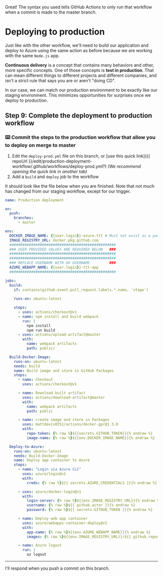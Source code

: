 Great! The syntax you used tells GitHub Actions to only run that workflow when a commit is made to the master branch. 

# Deploying to production

Just like with the other workflow, we'll need to build our application and deploy to Azure using the same action as before because we are working with the same `Node.js` app. 

**Continuous delivery** is a concept that contains many behaviors and other, more specific concepts. One of those concepts is **test in production**. That can mean different things to different projects and different companies, and isn't a strict rule that says you are or aren't "doing CD".

In our case, we can match our production environment to be exactly like our staging environment. This minimizes opportunities for surprises once we deploy to production.

## Step 9: Complete the deployment to production workflow

### :keyboard: Commit the steps to the production workflow that allow you to deploy on merge to master

1. Edit the `deploy-prod.yml` file on this branch, or [use this quick link]({{ repoUrl }}/edit/production-deployment-workflow/.github/workflows/deploy-prod.yml?) _(We recommend opening the quick link in another tab)_
2. Add a `build` and `deploy` job to the workflow

It should look like the file below when you are finished. Note that not much has changed from our staging workflow, except for our trigger.

```yml
name: Production deployment

on: 
  push:
    branches:
      - master

env:
  DOCKER_IMAGE_NAME: {{user.login}}-azure-ttt # Must not exist as a package associated with a different repo!
  IMAGE_REGISTRY_URL: docker.pkg.github.com
  #################################################
  ### USER PROVIDED VALUES ARE REQUIRED BELOW   ###
  #################################################
  #################################################
  ### REPLACE USERNAME WITH GH USERNAME         ###
  AZURE_WEBAPP_NAME: {{user.login}}-ttt-app
  #################################################

jobs:
  build:
    if: contains(github.event.pull_request.labels.*.name, 'stage')
    
    runs-on: ubuntu-latest

    steps:
      - uses: actions/checkout@v1
      - name: npm install and build webpack
        run: |
          npm install
          npm run build
      - uses: actions/upload-artifact@master
        with:
          name: webpack artifacts
          path: public/

  Build-Docker-Image:
    runs-on: ubuntu-latest
    needs: build
    name: Build image and store in GitHub Packages
    steps:
      - name: Checkout
        uses: actions/checkout@v1

      - name: Download built artifact
        uses: actions/download-artifact@master
        with:
          name: webpack artifacts
          path: public

      - name: create image and store in Packages
        uses: mattdavis0351/actions/docker-gpr@1.3.0
        with:
          repo-token: {% raw %}${{secrets.GITHUB_TOKEN}}{% endraw %}
          image-name: {% raw %}${{env.DOCKER_IMAGE_NAME}}{% endraw %}

  Deploy-to-Azure:
    runs-on: ubuntu-latest
    needs: Build-Docker-Image
    name: Deploy app container to Azure
    steps:
      - name: "Login via Azure CLI"
        uses: azure/login@v1
        with:
          creds: {% raw %}${{ secrets.AZURE_CREDENTIALS }}{% endraw %}

      - uses: azure/docker-login@v1
        with:
          login-server: {% raw %}${{env.IMAGE_REGISTRY_URL}}{% endraw %}
          username: {% raw %}${{ github.actor }}{% endraw %}
          password: {% raw %}${{ secrets.GITHUB_TOKEN }}{% endraw %}

      - name: Deploy web app container
        uses: azure/webapps-container-deploy@v1
        with:
          app-name: {% raw %}${{env.AZURE_WEBAPP_NAME}}{% endraw %}
          images: {% raw %}${{env.IMAGE_REGISTRY_URL}}/${{ github.repository }}/${{env.DOCKER_IMAGE_NAME}}:${{ github.sha }}{% endraw %}

      - name: Azure logout
        run: |
          az logout
```

---

I'll respond when you push a commit on this branch.